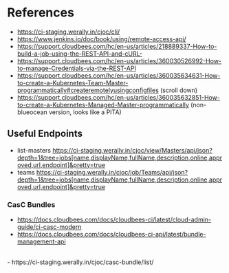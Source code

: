 # References
- https://ci-staging.werally.in/cjoc/cli/
- https://www.jenkins.io/doc/book/using/remote-access-api/
- https://support.cloudbees.com/hc/en-us/articles/218889337-How-to-build-a-job-using-the-REST-API-and-cURL-
&nbsp;
- https://support.cloudbees.com/hc/en-us/articles/360030526992-How-to-manage-Credentials-via-the-REST-API
- https://support.cloudbees.com/hc/en-us/articles/360035634631-How-to-create-a-Kubernetes-Team-Master-programmatically#createremotelyusingconfigfiles (scroll down)
- https://support.cloudbees.com/hc/en-us/articles/360035632851-How-to-create-a-Kubernetes-Managed-Master-programmatically (non-blueocean version, looks like a PITA)

## Useful Endpoints
 - list-masters
   https://ci-staging.werally.in/cjoc/view/Masters/api/json?depth=1&tree=jobs[name,displayName,fullName,description,online,approved,url,endpoint]&pretty=true
 - teams
   https://ci-staging.werally.in/cjoc/job/Teams/api/json?depth=1&tree=jobs[name,displayName,fullName,description,online,approved,url,endpoint]&pretty=true

### CasC Bundles
 - https://docs.cloudbees.com/docs/cloudbees-ci/latest/cloud-admin-guide/ci-casc-modern
 - https://docs.cloudbees.com/docs/cloudbees-ci-api/latest/bundle-management-api
<br/>
 - https://ci-staging.werally.in/cjoc/casc-bundle/list/


<!--stackedit_data:
eyJoaXN0b3J5IjpbLTQzMDQ3NjcwNCwtMjA4NjM5MTYyOCwtMj
A0NTUwMzM2OSwtMTMyOTQ2MDk2OCw5NjEwMjY5NTcsMzA0Mzkw
MDUsNjM3NDk2ODc1LDczMDk5ODExNl19
-->